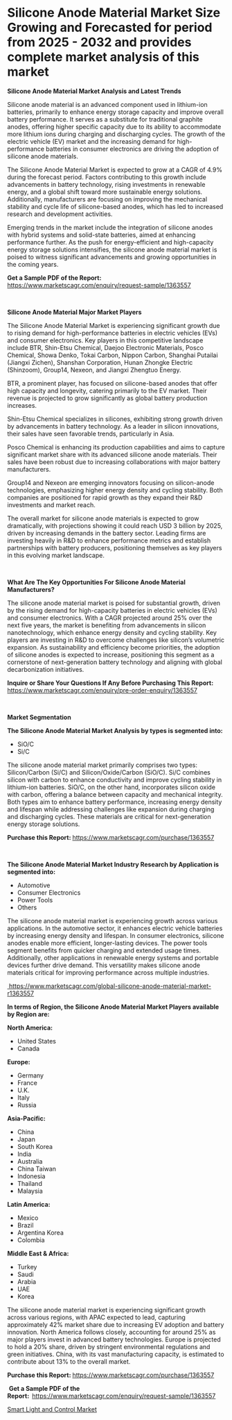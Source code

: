 <p><h1>Silicone Anode Material Market Size Growing and Forecasted for period from 2025 - 2032 and provides complete market analysis of this market</h1></p><p><strong>Silicone Anode Material Market Analysis and Latest Trends</strong></p>
<p><p>Silicone anode material is an advanced component used in lithium-ion batteries, primarily to enhance energy storage capacity and improve overall battery performance. It serves as a substitute for traditional graphite anodes, offering higher specific capacity due to its ability to accommodate more lithium ions during charging and discharging cycles. The growth of the electric vehicle (EV) market and the increasing demand for high-performance batteries in consumer electronics are driving the adoption of silicone anode materials.</p><p>The Silicone Anode Material Market is expected to grow at a CAGR of 4.9% during the forecast period. Factors contributing to this growth include advancements in battery technology, rising investments in renewable energy, and a global shift toward more sustainable energy solutions. Additionally, manufacturers are focusing on improving the mechanical stability and cycle life of silicone-based anodes, which has led to increased research and development activities.</p><p>Emerging trends in the market include the integration of silicone anodes with hybrid systems and solid-state batteries, aimed at enhancing performance further. As the push for energy-efficient and high-capacity energy storage solutions intensifies, the silicone anode material market is poised to witness significant advancements and growing opportunities in the coming years.</p></p>
<p><strong>Get a Sample PDF of the Report:&nbsp;</strong> <a href="https://www.marketscagr.com/enquiry/request-sample/1363557?utm_campaign=2008&utm_medium=2&utm_source=Github&utm_content=ia&utm_term=13022025&utm_id=silicone-anode-material">https://www.marketscagr.com/enquiry/request-sample/1363557</a></p>
<p>&nbsp;</p>
<p><strong>Silicone Anode Material Major Market Players</strong></p>
<p><p>The Silicone Anode Material Market is experiencing significant growth due to rising demand for high-performance batteries in electric vehicles (EVs) and consumer electronics. Key players in this competitive landscape include BTR, Shin-Etsu Chemical, Daejoo Electronic Materials, Posco Chemical, Showa Denko, Tokai Carbon, Nippon Carbon, Shanghai Putailai (Jiangxi Zichen), Shanshan Corporation, Hunan Zhongke Electric (Shinzoom), Group14, Nexeon, and Jiangxi Zhengtuo Energy.</p><p>BTR, a prominent player, has focused on silicone-based anodes that offer high capacity and longevity, catering primarily to the EV market. Their revenue is projected to grow significantly as global battery production increases.</p><p>Shin-Etsu Chemical specializes in silicones, exhibiting strong growth driven by advancements in battery technology. As a leader in silicon innovations, their sales have seen favorable trends, particularly in Asia.</p><p>Posco Chemical is enhancing its production capabilities and aims to capture significant market share with its advanced silicone anode materials. Their sales have been robust due to increasing collaborations with major battery manufacturers.</p><p>Group14 and Nexeon are emerging innovators focusing on silicon-anode technologies, emphasizing higher energy density and cycling stability. Both companies are positioned for rapid growth as they expand their R&D investments and market reach.</p><p>The overall market for silicone anode materials is expected to grow dramatically, with projections showing it could reach USD 3 billion by 2025, driven by increasing demands in the battery sector. Leading firms are investing heavily in R&D to enhance performance metrics and establish partnerships with battery producers, positioning themselves as key players in this evolving market landscape.</p></p>
<p>&nbsp;</p>
<p><strong>What Are The Key Opportunities For Silicone Anode Material Manufacturers?</strong></p>
<p><p>The silicone anode material market is poised for substantial growth, driven by the rising demand for high-capacity batteries in electric vehicles (EVs) and consumer electronics. With a CAGR projected around 25% over the next five years, the market is benefiting from advancements in silicon nanotechnology, which enhance energy density and cycling stability. Key players are investing in R&D to overcome challenges like silicon’s volumetric expansion. As sustainability and efficiency become priorities, the adoption of silicone anodes is expected to increase, positioning this segment as a cornerstone of next-generation battery technology and aligning with global decarbonization initiatives.</p></p>
<p><strong>Inquire or Share Your Questions If Any Before Purchasing This Report:</strong> <a href="https://www.marketscagr.com/enquiry/pre-order-enquiry/1363557?utm_campaign=2008&utm_medium=2&utm_source=Github&utm_content=ia&utm_term=13022025&utm_id=silicone-anode-material">https://www.marketscagr.com/enquiry/pre-order-enquiry/1363557</a></p>
<p>&nbsp;</p>
<p><strong>Market Segmentation</strong></p>
<p><strong>The Silicone Anode Material Market Analysis by types is segmented into:</strong></p>
<p><ul><li>SiO/C</li><li>Si/C</li></ul></p>
<p><p>The silicone anode material market primarily comprises two types: Silicon/Carbon (Si/C) and Silicon/Oxide/Carbon (SiO/C). Si/C combines silicon with carbon to enhance conductivity and improve cycling stability in lithium-ion batteries. SiO/C, on the other hand, incorporates silicon oxide with carbon, offering a balance between capacity and mechanical integrity. Both types aim to enhance battery performance, increasing energy density and lifespan while addressing challenges like expansion during charging and discharging cycles. These materials are critical for next-generation energy storage solutions.</p></p>
<p><strong>Purchase this Report:&nbsp;</strong><a href="https://www.marketscagr.com/purchase/1363557?utm_campaign=2008&utm_medium=2&utm_source=Github&utm_content=ia&utm_term=13022025&utm_id=silicone-anode-material">https://www.marketscagr.com/purchase/1363557</a></p>
<p>&nbsp;</p>
<p><strong>The Silicone Anode Material Market Industry Research by Application is segmented into:</strong></p>
<p><ul><li>Automotive</li><li>Consumer Electronics</li><li>Power Tools</li><li>Others</li></ul></p>
<p><p>The silicone anode material market is experiencing growth across various applications. In the automotive sector, it enhances electric vehicle batteries by increasing energy density and lifespan. In consumer electronics, silicone anodes enable more efficient, longer-lasting devices. The power tools segment benefits from quicker charging and extended usage times. Additionally, other applications in renewable energy systems and portable devices further drive demand. This versatility makes silicone anode materials critical for improving performance across multiple industries.</p></p>
<p><a href="https://www.marketscagr.com/global-silicone-anode-material-market-r1363557?utm_campaign=2008&utm_medium=2&utm_source=Github&utm_content=ia&utm_term=13022025&utm_id=silicone-anode-material">&nbsp;https://www.marketscagr.com/global-silicone-anode-material-market-r1363557</a></p>
<p><strong>In terms of Region, the Silicone Anode Material Market Players available by Region are:</strong></p>
<p>
    <p> <strong> North America: </strong>
        <ul>
            <li>United States</li>
            <li>Canada</li>
        </ul>
        </p> 
    <p> <strong> Europe: </strong>
        <ul>
            <li>Germany</li>
            <li>France</li>
            <li>U.K.</li>
            <li>Italy</li>
            <li>Russia</li>
        </ul>
        </p> 
    <p> <strong> Asia-Pacific: </strong>
        <ul>
            <li>China</li>
            <li>Japan</li>
            <li>South Korea</li>
            <li>India</li>
            <li>Australia</li>
            <li>China Taiwan</li>
            <li>Indonesia</li>
            <li>Thailand</li>
            <li>Malaysia</li>
        </ul>
        </p> 
    <p> <strong> Latin America: </strong>
        <ul>
            <li>Mexico</li>
            <li>Brazil</li>
            <li>Argentina Korea</li>
            <li>Colombia</li>
        </ul>
        </p> 
    <p> <strong> Middle East & Africa: </strong>
        <ul>
            <li>Turkey</li>
            <li>Saudi</li>
            <li>Arabia</li>
            <li>UAE</li>
            <li>Korea</li>
        </ul>
    </p>
    </p>
<p><p>The silicone anode material market is experiencing significant growth across various regions, with APAC expected to lead, capturing approximately 42% market share due to increasing EV adoption and battery innovation. North America follows closely, accounting for around 25% as major players invest in advanced battery technologies. Europe is projected to hold a 20% share, driven by stringent environmental regulations and green initiatives. China, with its vast manufacturing capacity, is estimated to contribute about 13% to the overall market.</p></p>
<p><strong>Purchase this Report: </strong><a href="https://www.marketscagr.com/purchase/1363557?utm_campaign=2008&utm_medium=2&utm_source=Github&utm_content=ia&utm_term=13022025&utm_id=silicone-anode-material">https://www.marketscagr.com/purchase/1363557</a></p>
<p>&nbsp;<strong>Get a Sample PDF of the Report:&nbsp;&nbsp;</strong><a href="https://www.marketscagr.com/enquiry/request-sample/1363557?utm_campaign=2008&utm_medium=2&utm_source=Github&utm_content=ia&utm_term=13022025&utm_id=silicone-anode-material">https://www.marketscagr.com/enquiry/request-sample/1363557</a></p>
<p><strong></strong></p>
<p><p><a href="https://github.com/wileonie19657/Market-Research-Report-List-1/blob/main/smart-light-and-control-market.md?utm_campaign=2008&utm_medium=2&utm_source=Github&utm_content=ia&utm_term=13022025&utm_id=silicone-anode-material">Smart Light and Control Market</a></p></p>